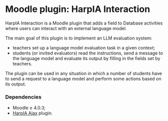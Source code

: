 # Moodle plugin: HarpIA Interaction

HarpIA Interaction is a Moodle plugin that adds a field to Database activities
where users can interact with an external language model. 

The main goal of this plugin is to implement an LLM evaluation system:
- teachers set up a language model evaluation task in a given context;
- students (or invited evaluators) read the instructions,
    send a message to the language model and evaluate its output
    by filling in the fields set by teachers.

The plugin can be used in any situation in which a number of students
have to send a request to a language model and perform some actions
based on its output.

### Dependencies

- Moodle &geq; 4.0.3;
- [HarpIA Ajax](../../../moodle-local_harpiaajax) plugin.
